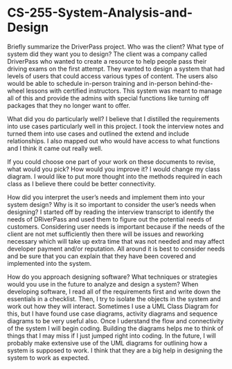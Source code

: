 # CS-255-System-Analysis-and-Design
Briefly summarize the DriverPass project. Who was the client? What type of system did they want you to design? 
The client was a company called DriverPass who wanted to create a resource to help people pass their driving exams on the first attempt. They wanted to design a system that had levels of users that could access various types of content. The users also would be able to schedule in-person training and in-person behind-the-wheel lessons with certified instructors. This system was meant to manage all of this and provide the admins with special functions like turning off packages that they no longer want to offer.

What did you do particularly well?
I believe that I distilled the requirements into use cases particularly well in this project. I took the interview notes and turned them into use cases and outlined the extend and include relationships. I also mapped out who would have access to what functions and I think it came out really well.

If you could choose one part of your work on these documents to revise, what would you pick? How would you improve it? 
I would change my class diagram. I would like to put more thought into the methods required in each class as I believe there could be better connectivity.

How did you interpret the user’s needs and implement them into your system design? Why is it so important to consider the user’s needs when designing? 
I started off by reading the interview transcript to identify the needs of DRiverPass and used them to figure out the potential needs of customers. Considering user needs is important because if the needs of the client are not met sufficiently then there will be issues and reworking necessary which will take up extra time that was not needed and may affect developer payment and/or reputation. All around it is best to consider needs and be sure that you can explain that they have been covered and implemented into the system.

How do you approach designing software? What techniques or strategies would you use in the future to analyze and design a system?
When developing software, I read all of the requirements first and write down the essentials in a checklist. Then, I try to isolate the objects in the system and work out how they will interact. Sometimes I use a UML Class Diagram for this, but I have found use case diagrams, activity diagrams and sequence diagrams to be very useful also. Once I uderstand the flow and connectivity of the system I will begin coding. Building the diagrams helps me to think of things that I may miss if I just jumped right into coding. In the future, I will probably make extensive use of the UML diagrams for outlining how a system is supposed to work. I think that they are a big help in designing the system to work as expected.
